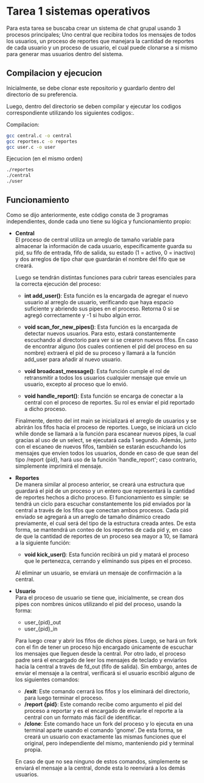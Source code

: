 # Tarea 1 sistemas operativos

Para esta tarea se buscaba crear un sistema de chat grupal usando 3 procesos principales; Uno central que recibira todos los mensajes de todos los usuarios, un proceso de reportes que manejara la cantidad de reportes de cada usuario y un proceso de usuario, el cual puede clonarse a si mismo para generar mas usuarios dentro del sistema.
## Compilacion y ejecucion
Inicialmente, se debe clonar este repositorio y guardarlo dentro del directorio de su preferencia.

Luego, dentro del directorio se deben compilar y ejecutar los codigos correspondiente utilizando los siguientes codigos:.

Compilacion:
```sh
gcc central.c -o central
gcc reportes.c -o reportes
gcc user.c -o user
```

Ejecucion (en el mismo orden)
```sh
./reportes
./central
./user
```
## Funcionamiento

Como se dijo anteriormente, este código consta de 3 programas independientes, donde cada uno tiene su lógica y funcionamiento propio:

- **Central**  
  El proceso de central utiliza un arreglo de tamaño variable para almacenar la información de cada usuario, específicamente guarda su pid, su fifo de entrada, fifo de salida, su estado (1 = activo, 0 = inactivo) y dos arreglos de tipo char que guardarán el nombre del fifo que se creará.
  
  Luego se tendrán distintas funciones para cubrir tareas esenciales para la correcta ejecución del proceso:
    
    - **int add_user()**: Esta función es la encargada de agregar el nuevo usuario al arreglo de usuario, verificando que haya espacio suficiente y abriendo sus pipes en el proceso. Retorna 0 si se agregó correctamente y -1 si hubo algún error.

    - **void scan_for_new_pipes()**: Esta función es la encargada de detectar nuevos usuarios. Para esto, estará constantemente escuchando al directorio para ver si se crearon nuevos fifos. En caso de encontrar alguno (los cuales contienen el pid del proceso en su nombre) extraerá el pid de su proceso y llamará a la función add_user para añadir al nuevo usuario.

    - **void broadcast_message()**: Esta función cumple el rol de retransmitir a todos los usuarios cualquier mensaje que envíe un usuario, excepto al proceso que lo envió.

    - **void handle_report()**: Esta función se encarga de conectar a la central con el proceso de reportes. Su rol es enviar el pid reportado a dicho proceso.
    
    Finalmente, dentro del int main se inicializará el arreglo de usuarios y se abrirán los fifos hacia el proceso de reportes. Luego, se iniciará un ciclo while donde se llamará a la función para escanear nuevos pipes, la cual gracias al uso de un select, se ejecutará cada 1 segundo. Además, junto con el escaneo de nuevos fifos, también se estarán escuchando los mensajes que envíen todos los usuarios, donde en caso de que sean del tipo /report {pid}, hará uso de la función 'handle_report'; caso contrario, simplemente imprimirá el mensaje.

- **Reportes**  
  De manera similar al proceso anterior, se creará una estructura que guardará el pid de un proceso y un entero que representará la cantidad de reportes hechos a dicho proceso. El funcionamiento es simple: se tendrá un ciclo para escuchar constantemente los pid enviados por la central a través de los fifos que conectan ambos procesos. Cada pid enviado se agregará a un arreglo de tamaño dinámico creado previamente, el cual será del tipo de la estructura creada antes. De esta forma, se mantendrá un conteo de los reportes de cada pid y, en caso de que la cantidad de reportes de un proceso sea mayor a 10, se llamará a la siguiente función:
  - **void kick_user()**: Esta función recibirá un pid y matará el proceso que le pertenezca, cerrando y eliminando sus pipes en el proceso.

  Al eliminar un usuario, se enviará un mensaje de confirmación a la central.

- **Usuario**  
  Para el proceso de usuario se tiene que, inicialmente, se crean dos pipes con nombres únicos utilizando el pid del proceso, usando la forma:
  - user_{pid}_out  
  - user_{pid}_in  

  Para luego crear y abrir los fifos de dichos pipes. Luego, se hará un fork con el fin de tener un proceso hijo encargado únicamente de escuchar los mensajes que lleguen desde la central. Por otro lado, el proceso padre será el encargado de leer los mensajes de teclado y enviarlos hacia la central a través de fd_out (fifo de salida). Sin embargo, antes de enviar el mensaje a la central, verificará si el usuario escribió alguno de los siguientes comandos: 
  - **/exit**: Este comando cerrará los fifos y los eliminará del directorio, para luego terminar el proceso.
  - **/report {pid}**: Este comando recibe como argumento el pid del proceso a reportar y es el encargado de enviarle el reporte a la central con un formato más fácil de identificar. 
  - **/clone**: Este comando hace un fork del proceso y lo ejecuta en una terminal aparte usando el comando 'gnome'. De esta forma, se creará un usuario con exactamente las mismas funciones que el original, pero independiente del mismo, manteniendo pid y terminal propia.
  
  En caso de que no sea ninguno de estos comandos, simplemente se enviará el mensaje a la central, donde esta lo reenviará a los demás usuarios.
